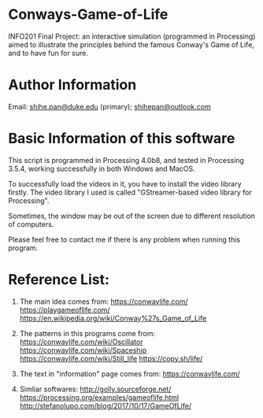 # Conways-Game-of-Life
INFO201 Final Project: an interactive simulation (programmed in Processing) aimed to illustrate the principles behind the famous Conway's Game of Life, and to have fun for sure. 

# Author Information
Email: shihe.pan@duke.edu (primary); shihepan@outlook.com




# Basic Information of this software
This script is programmed in Processing 4.0b8, and tested in Processing 3.5.4, working successfully in both Windows and MacOS. 

To successfully load the videos in it, you have to install the video library firstly. 
The video library I used is called "GStreamer-based video library for Processing". 

Sometimes, the window may be out of the screen due to different resolution of computers. 

Please feel free to contact me if there is any problem when running this program. 




# Reference List: 
1. The main idea comes from: 
https://conwaylife.com/
https://playgameoflife.com/
https://en.wikipedia.org/wiki/Conway%27s_Game_of_Life

2. The patterns in this programs come from: 
https://conwaylife.com/wiki/Oscillator
https://conwaylife.com/wiki/Spaceship
https://conwaylife.com/wiki/Still_life
https://copy.sh/life/

3. The text in "information" page comes from: 
https://conwaylife.com/

4. Simliar softwares: 
http://golly.sourceforge.net/
https://processing.org/examples/gameoflife.html
http://stefanolupo.com/blog/2017/10/17/GameOfLife/

